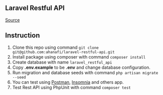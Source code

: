 ## Laravel Restful API

[Source](https://www.toptal.com/laravel/restful-laravel-api-tutorial)

## Instruction

1. Clone this repo using command `git clone git@github.com:ahanafi/laravel-restful-api.git`
2. Install package using composer with command `composer install`
3. Create database with name `laravel_restful_api`
4. Copy **.env.example** to be **.env** and change database configuration.
5. Run migration and database seeds with command `php artisan migrate --seed`
6. You can test using [Postman](https://www.postman.com/), [Insomnia](https://insomnia.rest/download) and others app.
7. Test Rest API using PhpUnit with command `composer test`

